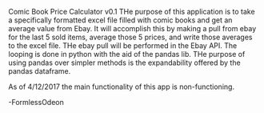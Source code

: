 Comic Book Price Calculator v0.1
THe purpose of this application is to take a specifically formatted excel file filled with comic books and get an average value from Ebay. 
It will accomplish this by making a pull from ebay for the last 5 sold items, average those 5 prices, and write those averages to the 
excel file. THe ebay pull will be performed in the Ebay API. The looping is done in python with the aid of the pandas lib. THe purpose of 
using pandas over simpler methods is the expandability offered by the pandas dataframe. 

As of 4/12/2017 the main functionality of this app is non-functioning.

-FormlessOdeon



